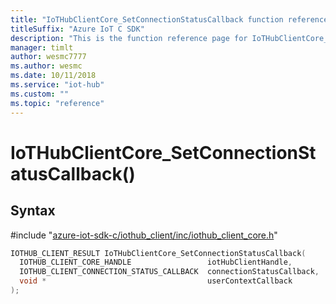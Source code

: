 ```yaml
---                             
title: "IoTHubClientCore_SetConnectionStatusCallback function reference | Microsoft Docs" 
titleSuffix: "Azure IoT C SDK"            
description: "This is the function reference page for IoTHubClientCore_SetConnectionStatusCallback() in the Azure IoT C SDK. This SDK is used with the Azure IoT Hub and Azure IoT Hub Device Provisioning Service"            
manager: timlt                 
author: wesmc7777              
ms.author: wesmc               
ms.date: 10/11/2018                    
ms.service: "iot-hub"             
ms.custom: ""                
ms.topic: "reference"        
---                            
```


# IoTHubClientCore_SetConnectionStatusCallback()

## Syntax

\#include "[azure-iot-sdk-c/iothub_client/inc/iothub_client_core.h](../iothub-client-core-h.md)"  
```C
IOTHUB_CLIENT_RESULT IoTHubClientCore_SetConnectionStatusCallback(
  IOTHUB_CLIENT_CORE_HANDLE                 iotHubClientHandle,
  IOTHUB_CLIENT_CONNECTION_STATUS_CALLBACK  connectionStatusCallback,
  void *                                    userContextCallback
);
```

